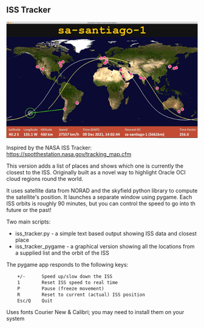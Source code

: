 ## ISS Tracker
![Animation](animation.gif)

Inspired by the NASA ISS Tracker: https://spotthestation.nasa.gov/tracking_map.cfm

This version adds a list of places and shows which one is currently the closest to the ISS.
Originally built as a novel way to highlight Oracle OCI cloud regions round the world.

It uses satellite data from NORAD and the skyfield python library to compute the satellite's position. It launches a separate window using pygame.
Each ISS orbits is roughly 90 minutes, but you can control the speed to go into th future or the past!

Two main scripts:
* iss_tracker.py - a simple text based output showing ISS data and closest place
* iss_tracker_pygame - a graphical version showing all the locations from a supplied list and the orbit of the ISS

The pygame app responds to the following keys:
```
    +/-      Speed up/slow down the ISS
    1        Reset ISS speed to real time
    P        Pause (freeze movement)
    R        Reset to current (actual) ISS position
    Esc/Q    Quit
```

Uses fonts Courier New & Calibri; you may need to install them on your system
